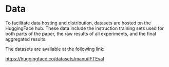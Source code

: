 # Data

To facilitate data hosting and distribution, datasets are hosted on the HuggingFace hub.
These data include the instruction training sets used for both parts of the paper, the raw results of all experiments, and the final aggregated results.

The datasets are available at the following link:

https://huggingface.co/datasets/manu/IFTEval
